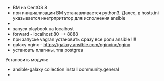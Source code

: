 - ВМ на CentOS 8
- при инициализации ВМ устанавливается python3. Далее, в hosts.ini указывается инетрпритатор для исполнения ansible
- 
- запуск playbook на localhost
- forward - localhost:80 --> 8888
- при запуске vagran установить сразу все роли ansible !!!!
- galaxy nginx - https://galaxy.ansible.com/nginxinc/nginx
- установть плагины, тпа postgres

Установить модули:
- ansible-galaxy collection install community.general
- 